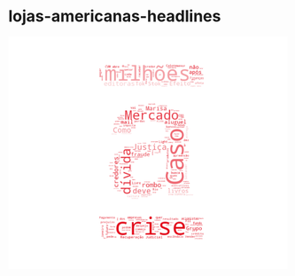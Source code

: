 # lojas-americanas-headlines
 
![americanas](https://github.com/rogeriojunio/lojas-americanas-headlines/blob/main/lojas-americanas-word-cloud.png)
